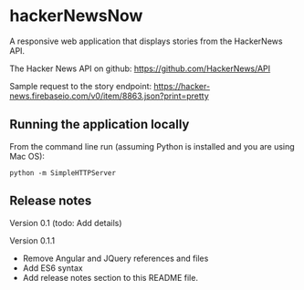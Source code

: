 hackerNewsNow
=============

A responsive web application that displays stories from the HackerNews API.

The Hacker News API on github: https://github.com/HackerNews/API

Sample request to the story endpoint: https://hacker-news.firebaseio.com/v0/item/8863.json?print=pretty


Running the application locally
-------------------------------

From the command line run (assuming Python is installed and you are using Mac OS):

`python -m SimpleHTTPServer`


Release notes
-------------------------------
Version 0.1
(todo: Add details)

Version 0.1.1
* Remove Angular and JQuery references and files
* Add ES6 syntax
* Add release notes section to this README file.
